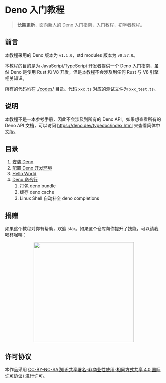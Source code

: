 # Deno 入门教程

> **长期更新**，面向新人的 Deno 入门指南，入门教程，初学者教程。

## 前言

本教程采用的 Deno 版本为 `v1.1.0`，std modules 版本为 `v0.57.0`。

本教程的目的是为 JavaScript/TypeScript 开发者提供一个 Deno 入门指南，虽然 Deno 是使用 Rust 和 V8 开发，但是本教程不会涉及到任何 Rust 与 V8 引擎相关知识。

所有的代码均在 [./codes/](https://github.com/justjavac/deno_handbook/tree/master/codes) 目录。代码 `xxx.ts` 对应的测试文件为 `xxx_test.ts`。

## 说明

本教程不是一本参考手册，因此不会涉及到所有的 Deno API。如果想查看所有的 Deno API 文档，可以访问 https://deno.dev/typedoc/index.html 来查看简体中文版。

## 目录

1. [安装 Deno](./docs/install-deno.md)
1. [配置 Deno 开发环境](./docs/setup-environment.md)
1. [Hello World](./docs/hello-world-with-deno.md)
1. [Deno 命令行](./docs/deno-cli-sub-commond.md)
   1. 打包 deno bundle
   1. 缓存 deno cache
   1. Linux Shell 自动补全 deno completions

## 捐赠

如果这个教程对你有帮助，欢迎 star。如果这个仓库帮你提升了技能，可以请我喝杯咖啡：

<p align="center"><img src="https://cdn.devtips.cn/buy-me-a-coffee-wechat.png?imageView2/2/w/320/interlace/1" width="320" height="320" alt="" /></p>

## 许可协议

本作品采用 <a rel="license" href="http://creativecommons.org/licenses/by-nc-sa/4.0/">CC-BY-NC-SA(知识共享署名-非商业性使用-相同方式共享 4.0 国际许可协议)</a> 进行许可。

